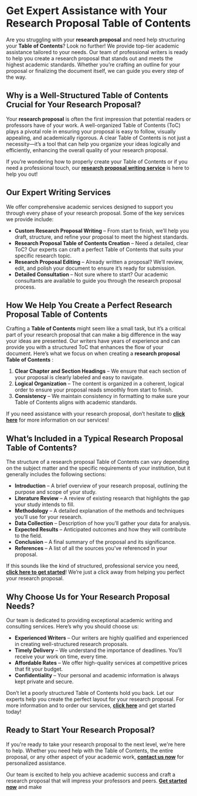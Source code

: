 # Get Expert Assistance with Your Research Proposal Table of Contents

Are you struggling with your **research proposal** and need help structuring your **Table of Contents**? Look no further! We provide top-tier academic assistance tailored to your needs. Our team of professional writers is ready to help you create a research proposal that stands out and meets the highest academic standards. Whether you’re crafting an outline for your proposal or finalizing the document itself, we can guide you every step of the way.

## Why is a Well-Structured Table of Contents Crucial for Your Research Proposal?

Your **research proposal** is often the first impression that potential readers or professors have of your work. A well-organized Table of Contents (ToC) plays a pivotal role in ensuring your proposal is easy to follow, visually appealing, and academically rigorous. A clear Table of Contents is not just a necessity—it’s a tool that can help you organize your ideas logically and efficiently, enhancing the overall quality of your research proposal.

If you’re wondering how to properly create your Table of Contents or if you need a professional touch, our [**research proposal writing service**](https://tinyurl.com/topessay?keyword=research+proposal+table+of+contents) is here to help you out!

## Our Expert Writing Services

We offer comprehensive academic services designed to support you through every phase of your research proposal. Some of the key services we provide include:

- **Custom Research Proposal Writing** – From start to finish, we’ll help you draft, structure, and refine your proposal to meet the highest standards.
- **Research Proposal Table of Contents Creation** – Need a detailed, clear ToC? Our experts can craft a perfect Table of Contents that suits your specific research topic.
- **Research Proposal Editing** – Already written a proposal? We’ll review, edit, and polish your document to ensure it’s ready for submission.
- **Detailed Consultation** – Not sure where to start? Our academic consultants are available to guide you through the research proposal process.

## How We Help You Create a Perfect Research Proposal Table of Contents

Crafting a **Table of Contents** might seem like a small task, but it’s a critical part of your research proposal that can make a big difference in the way your ideas are presented. Our writers have years of experience and can provide you with a structured ToC that enhances the flow of your document. Here’s what we focus on when creating a **research proposal Table of Contents** :

1. **Clear Chapter and Section Headings** – We ensure that each section of your proposal is clearly labeled and easy to navigate.
2. **Logical Organization** – The content is organized in a coherent, logical order to ensure your proposal reads smoothly from start to finish.
3. **Consistency** – We maintain consistency in formatting to make sure your Table of Contents aligns with academic standards.

If you need assistance with your research proposal, don’t hesitate to [**click here**](https://tinyurl.com/topessay?keyword=research+proposal+table+of+contents) for more information on our services!

## What’s Included in a Typical Research Proposal Table of Contents?

The structure of a research proposal Table of Contents can vary depending on the subject matter and the specific requirements of your institution, but it generally includes the following sections:

- **Introduction** – A brief overview of your research proposal, outlining the purpose and scope of your study.
- **Literature Review** – A review of existing research that highlights the gap your study intends to fill.
- **Methodology** – A detailed explanation of the methods and techniques you’ll use for your research.
- **Data Collection** – Description of how you’ll gather your data for analysis.
- **Expected Results** – Anticipated outcomes and how they will contribute to the field.
- **Conclusion** – A final summary of the proposal and its significance.
- **References** – A list of all the sources you’ve referenced in your proposal.

If this sounds like the kind of structured, professional service you need, [**click here to get started**](https://tinyurl.com/topessay?keyword=research+proposal+table+of+contents)! We’re just a click away from helping you perfect your research proposal.

## Why Choose Us for Your Research Proposal Needs?

Our team is dedicated to providing exceptional academic writing and consulting services. Here’s why you should choose us:

- **Experienced Writers** – Our writers are highly qualified and experienced in creating well-structured research proposals.
- **Timely Delivery** – We understand the importance of deadlines. You’ll receive your work on time, every time.
- **Affordable Rates** – We offer high-quality services at competitive prices that fit your budget.
- **Confidentiality** – Your personal and academic information is always kept private and secure.

Don’t let a poorly structured Table of Contents hold you back. Let our experts help you create the perfect layout for your research proposal. For more information and to order our services, [**click here**](https://tinyurl.com/topessay?keyword=research+proposal+table+of+contents) and get started today!

## Ready to Start Your Research Proposal?

If you're ready to take your research proposal to the next level, we're here to help. Whether you need help with the Table of Contents, the entire proposal, or any other aspect of your academic work, [**contact us now**](https://tinyurl.com/topessay?keyword=research+proposal+table+of+contents) for personalized assistance.

Our team is excited to help you achieve academic success and craft a research proposal that will impress your professors and peers. [**Get started now**](https://tinyurl.com/topessay?keyword=research+proposal+table+of+contents) and make
